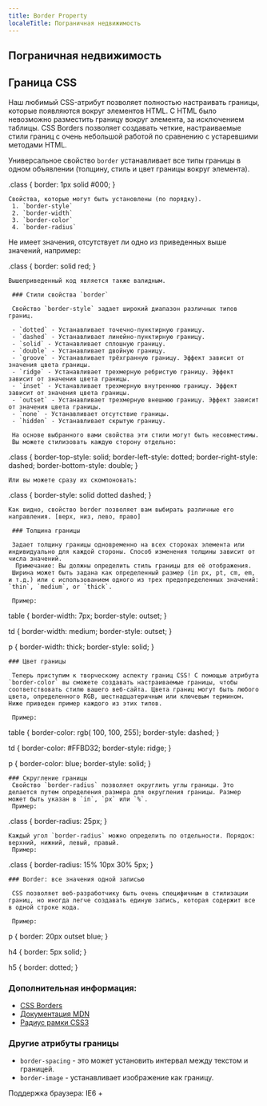 ```yaml
---
title: Border Property
localeTitle: Пограничная недвижимость
---
```

## Пограничная недвижимость

## Граница CSS

Наш любимый CSS-атрибут позволяет полностью настраивать границы, которые появляются вокруг элементов HTML. С HTML было невозможно разместить границу вокруг элемента, за исключением таблицы. CSS Borders позволяет создавать четкие, настраиваемые стили границ с очень небольшой работой по сравнению с устаревшими методами HTML.

Универсальное свойство `border` устанавливает все типы границы в одном объявлении (толщину, стиль и цвет границы вокруг элемента). 

.class {
 border: 1px solid #000;
}
```
Свойства, которые могут быть установлены (по порядку). 
 1. `border-style` 
 2. `border-width` 
 3. `border-color` 
 4. `border-radius` 
 ```
Не имеет значения, отсутствует ли одно из приведенных выше значений, например:

.class {
 border: solid red;
}
```
Вышеприведенный код является также валидным.
 
 ### Стили свойства `border` 
 
 Свойство `border-style` задает широкий диапазон различных типов границ.
 
 - `dotted` - Устанавливает точечно-пунктирную границу. 
 - `dashed` - Устанавливает линейно-пунктирную границу. 
 - `solid` - Устанавливает сплошную границу. 
 - `double` - Устанавливает двойную границу. 
 - `groove` - Устанавливает трёхгранную границу. Эффект зависит от значения цвета границы.
 - `ridge` - Устанавливает трехмерную ребристую границу. Эффект зависит от значения цвета границы.
 - `inset` - Устанавливает трехмерную внутреннюю границу. Эффект зависит от значения цвета границы.
 - `outset` - Устанавливает трехмерную внешнюю границу. Эффект зависит от значения цвета границы. 
 - `none` - Устанавливает отсутствие границы. 
 - `hidden` - Устанавливает скрытую границу. 
 
 На основе выбранного вами свойства эти стили могут быть несовместимы.
 Вы можете стилизовать каждую сторону отдельно:
```

.class {
 border-top-style: solid;
 border-left-style: dotted;
 border-right-style: dashed;
 border-bottom-style: double;
}
```
Или вы можете сразу их скомпоновать:
```

.class {
 border-style: solid dotted dashed;
 }
```
Как видно, свойство border позволяет вам выбирать различные его направления. [верх, низ, лево, право]
 
 ### Толщина границы
 
 Задает толщину границы одновременно на всех сторонах элемента или индивидуально для каждой стороны. Способ изменения толщины зависит от числа значений.
  Примечание: Вы должны определить стиль границы для её отображения.
 Ширина может быть задана как определенный размер (in px, pt, cm, em, и т.д.) или с использованием одного из трех предопределенных значений: `thin`, `medium`, or `thick`.
 
 Пример: 
```

table {
 border-width: 7px;
 border-style: outset;
}
 
td {
 border-width: medium;
 border-style: outset;
}

p {
 border-width: thick;
 border-style: solid;
}
```
### Цвет границы 
 
 Теперь приступим к творческому аспекту границ CSS! С помощью атрибута `border-color` вы сможете создавать настраиваемые границы, чтобы соответствовать стилю вашего веб-сайта. Цвета границ могут быть любого цвета, определенного RGB, шестнадцатеричным или ключевым термином. Ниже приведен пример каждого из этих типов.
 
 Пример: 
```

table {
 border-color: rgb( 100, 100, 255);
 border-style: dashed;
}

td {
 border-color: #FFBD32;
 border-style: ridge;
}

p {
 border-color: blue;
 border-style: solid;
}
```
### Скругление границы
 Свойство `border-radius` позволяет округлить углы границы. Это делается путем определения размера для округления границы. Размер может быть указан в `in`, `px` или `%`.
 Пример:
```

.class {
 border-radius: 25px;
}
```
Каждый угол `border-radius` можно определить по отдельности. Порядок: верхний, нижний, левый, правый.
 Пример:
```

.class {
 border-radius: 15% 10px 30% 5px;
}
```
### Border: все значения одной записью 
 
 CSS позволяет веб-разработчику быть очень специфичным в стилизации границ, но иногда легче создавать единую запись, которая содержит все в одной строке кода.
 
 Пример: 
```

p {
 border: 20px outset blue;
}

h4 {
 border: 5px solid;
}

h5 {
 border: dotted;
}



### Дополнительная информация:

*   [CSS Borders](https://www.w3schools.com/css/css_border.asp)
*   [Документация MDN](https://developer.mozilla.org/en-US/docs/Web/CSS/border)
*   [Радиус рамки CSS3](https://guide.freecodecamp.org/css/css3-borders-rounded-corners)

### Другие атрибуты границы

*   `border-spacing` - это может установить интервал между текстом и границей.
*   `border-image` - устанавливает изображение как границу.

Поддержка браузера: IE6 +
